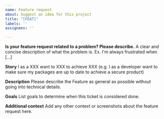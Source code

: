```yaml
---
name: Feature request
about: Suggest an idea for this project
title: "[FEAT]"
labels: ''
assignees: ''

---
```


**Is your feature request related to a problem? Please describe.**
A clear and concise description of what the problem is. Ex. I'm always frustrated when [...]

**Story**
I as a XXX want to XXX to achieve XXX (e.g. I as a developer want to make sure my packages are up to date to achieve a secure product)

**Description**
Please describe the Feature as general as possible without going into technical details. 

**Goals**
List goals to determine when this ticket is considered done.

**Additional context**
Add any other context or screenshots about the feature request here.
